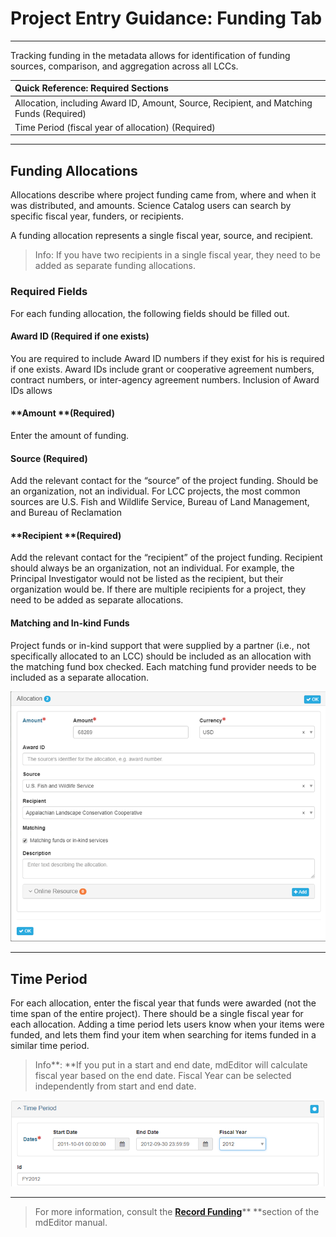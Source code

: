 # Project Entry Guidance: Funding Tab

---

Tracking funding in the metadata allows for identification of funding sources, comparison, and aggregation across all LCCs.

| **Quick Reference: Required Sections** |
| :--- |
| Allocation, including Award ID, Amount, Source, Recipient, and Matching Funds \(Required\) |
| Time Period \(fiscal year of allocation\) \(Required\) |

---

## Funding **Allocations**

Allocations describe where project funding came from, where and when it was distributed, and amounts. Science Catalog users can search by specific fiscal year, funders, or recipients. 

A funding allocation represents a single fiscal year, source, and recipient. 

> Info: If you have two recipients in a single fiscal year, they need to be added as separate funding allocations.

### Required Fields

For each funding allocation, the following fields should be filled out.

#### **Award ID** \(Required if one exists\)

You are required to include Award ID numbers if they exist for his is required if one exists. Award IDs include grant or cooperative agreement numbers, contract numbers, or inter-agency agreement numbers. Inclusion of Award IDs allows

#### **Amount **\(Required\)

Enter the amount of funding.

#### **Source \(Required\)**

Add the relevant contact for the “source” of the project funding. Should be an organization, not an individual. For LCC projects, the most common sources are U.S. Fish and Wildlife Service, Bureau of Land Management, and Bureau of Reclamation

#### **Recipient **\(Required\)

Add the relevant contact for the “recipient” of the project funding. Recipient should always be an organization, not an individual. For example, the Principal Investigator would not be listed as the recipient, but their organization would be. If there are multiple recipients for a project, they need to be added as separate allocations.

#### **Matching and In-kind Funds**

Project funds or in-kind support that were supplied by a partner \(i.e., not specifically allocated to an LCC\) should be included as an allocation with the matching fund box checked. Each matching fund provider needs to be included as a separate allocation. 

![](/assets/Allocationg_Screenshot.png)

---

## Time Period

For each allocation, enter the fiscal year that funds were awarded \(not the time span of the entire project\). There should be a single fiscal year for each allocation. Adding a time period lets users know when your items were funded, and lets them find your item when searching for items funded in a similar time period.

> Info**: **If you put in a start and end date, mdEditor will calculate fiscal year based on the end date. Fiscal Year can be selected independently from start and end date.

![](/assets/Time_Period.png)

---

> For more information, consult the [**Record Funding**](https://adiwg.gitbooks.io/mdeditor/content/record/edit/record-funding.html)** **section of the mdEditor manual.



